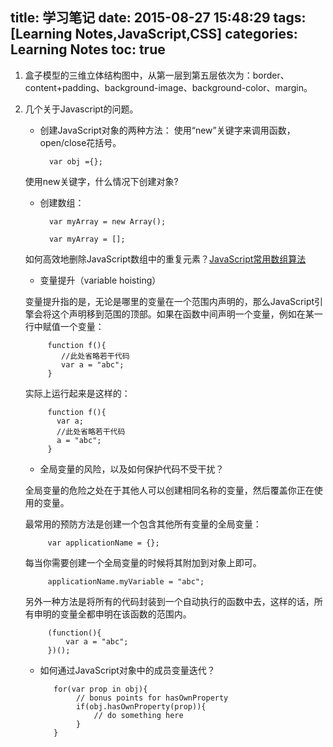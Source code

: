 title: 学习笔记
date: 2015-08-27 15:48:29
tags: [Learning Notes,JavaScript,CSS]
categories: Learning Notes
toc: true 
---

1. 盒子模型的三维立体结构图中，从第一层到第五层依次为：border、content+padding、background-image、background-color、margin。
2. 几个关于Javascript的问题。
    - 创建JavaScript对象的两种方法：
    使用“new”关键字来调用函数，open/close花括号。
    
            var obj ={};  
    
    使用new关键字，什么情况下创建对象?
    
    - 创建数组：
    
            var myArray = new Array();  
                   
            var myArray = [];  
        
    如何高效地删除JavaScript数组中的重复元素？[JavaScript常用数组算法](http://web.jobbole.com/83518/)
    
    - 变量提升（variable hoisting）
    
    变量提升指的是，无论是哪里的变量在一个范围内声明的，那么JavaScript引擎会将这个声明移到范围的顶部。如果在函数中间声明一个变量，例如在某一行中赋值一个变量：
    
            function f(){  
               //此处省略若干代码  
               var a = "abc";  
            } 
        
    实际上运行起来是这样的：
     
            function f(){  
              var a;  
              //此处省略若干代码  
              a = "abc";  
            } 
            
   - 全局变量的风险，以及如何保护代码不受干扰？
   
    全局变量的危险之处在于其他人可以创建相同名称的变量，然后覆盖你正在使用的变量。
   
    最常用的预防方法是创建一个包含其他所有变量的全局变量：
     
            var applicationName = {}; 
        
    每当你需要创建一个全局变量的时候将其附加到对象上即可。
     
            applicationName.myVariable = "abc"; 
        
    另外一种方法是将所有的代码封装到一个自动执行的函数中去，这样的话，所有申明的变量全都申明在该函数的范围内。
     
            (function(){  
                var a = "abc";  
            })(); 
            
   - 如何通过JavaScript对象中的成员变量迭代？
    
            for(var prop in obj){  
                 // bonus points for hasOwnProperty  
                 if(obj.hasOwnProperty(prop)){  
                     // do something here  
                 }  
            } 
         
     